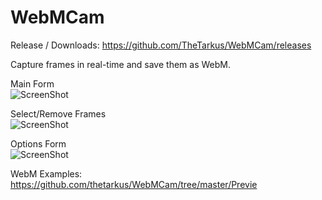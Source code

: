WebMCam
=======

Release / Downloads:
https://github.com/TheTarkus/WebMCam/releases

Capture frames in real-time and save them as WebM.

Main Form<br/>
![ScreenShot](https://raw.githubusercontent.com/thetarkus/WebMCam/master/Preview/FormMain.png)

Select/Remove Frames<br/>
![ScreenShot](https://raw.githubusercontent.com/thetarkus/WebMCam/master/Preview/FormOptions.png)

Options Form<br/>
![ScreenShot](https://raw.githubusercontent.com/thetarkus/WebMCam/master/Preview/FormShowFrames.png)

WebM Examples:<br/>
https://github.com/thetarkus/WebMCam/tree/master/Previe
